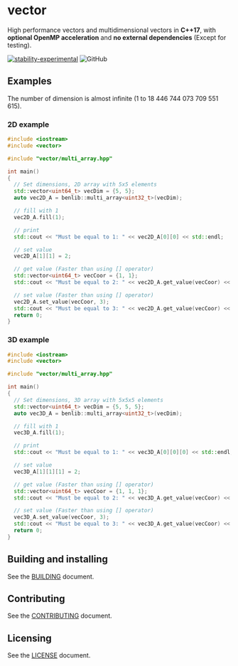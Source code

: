 # vector

High performance vectors and multidimensional vectors in **C++17**, with **optional OpenMP acceleration** and **no external dependencies** (Except for testing).

[![stability-experimental](https://img.shields.io/badge/stability-experimental-orange.svg)](https://github.com/mkenney/software-guides/blob/master/STABILITY-BADGES.md#experimental) ![GitHub](https://img.shields.io/github/license/bensuperpc/vector)

## Examples

The number of dimension is almost infinite (1 to 18 446 744 073 709 551 615).

### 2D example

```cpp
#include <iostream>
#include <vector>

#include "vector/multi_array.hpp"

int main()
{
  // Set dimensions, 2D array with 5x5 elements
  std::vector<uint64_t> vecDim = {5, 5};
  auto vec2D_A = benlib::multi_array<uint32_t>(vecDim);

  // fill with 1
  vec2D_A.fill(1);

  // print
  std::cout << "Must be equal to 1: " << vec2D_A[0][0] << std::endl;

  // set value
  vec2D_A[1][1] = 2;

  // get value (Faster than using [] operator)
  std::vector<uint64_t> vecCoor = {1, 1};
  std::cout << "Must be equal to 2: " << vec2D_A.get_value(vecCoor) << std::endl;

  // set value (Faster than using [] operator)
  vec2D_A.set_value(vecCoor, 3);
  std::cout << "Must be equal to 3: " << vec2D_A.get_value(vecCoor) << std::endl;
  return 0;
}
```

### 3D example

```cpp
#include <iostream>
#include <vector>

#include "vector/multi_array.hpp"

int main()
{
  // Set dimensions, 3D array with 5x5x5 elements
  std::vector<uint64_t> vecDim = {5, 5, 5};
  auto vec3D_A = benlib::multi_array<uint32_t>(vecDim);

  // fill with 1
  vec3D_A.fill(1);

  // print
  std::cout << "Must be equal to 1: " << vec3D_A[0][0][0] << std::endl;

  // set value
  vec3D_A[1][1][1] = 2;

  // get value (Faster than using [] operator)
  std::vector<uint64_t> vecCoor = {1, 1, 1};
  std::cout << "Must be equal to 2: " << vec3D_A.get_value(vecCoor) << std::endl;

  // set value (Faster than using [] operator)
  vec3D_A.set_value(vecCoor, 3);
  std::cout << "Must be equal to 3: " << vec3D_A.get_value(vecCoor) << std::endl;
  return 0;
}
```

## Building and installing

See the [BUILDING](BUILDING.md) document.

## Contributing

See the [CONTRIBUTING](CONTRIBUTING.md) document.

## Licensing

See the [LICENSE](LICENSE) document.
